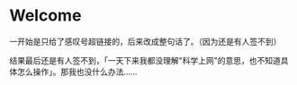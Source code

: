 # Welcome
一开始是只给了感叹号超链接的，后来改成整句话了。（因为还是有人签不到）

结果最后还是有人签不到，「一天下来我都没理解"科学上网"的意思，也不知道具体怎么操作」。那我也没什么办法……